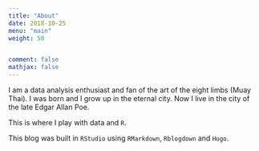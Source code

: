 ```yaml
---
title: "About"
date: 2018-10-25
menu: "main"
weight: 50


comment: false
mathjax: false
---
```


I am a data analysis enthusiast and fan of the art of the eight limbs (Muay Thai). I was born and I grow up in the eternal city. Now I live in the city of the late Edgar Allan Poe. 

This is where I play with data and `R`.

This blog was built in `RStudio` using `RMarkdown`, `Rblogdown` and `Hugo`.



